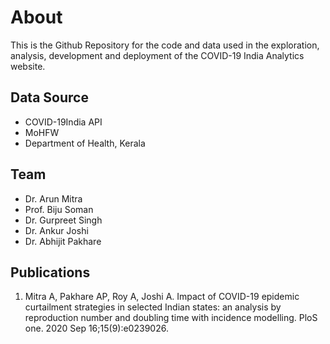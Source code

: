 # About
This is the Github Repository for the code and data used in the exploration, analysis, development and deployment of the COVID-19 India Analytics website.

## Data Source
- COVID-19India API
- MoHFW
- Department of Health, Kerala

## Team
- Dr. Arun Mitra
- Prof. Biju Soman
- Dr. Gurpreet Singh
- Dr. Ankur Joshi
- Dr. Abhijit Pakhare

## Publications
1. Mitra A, Pakhare AP, Roy A, Joshi A. Impact of COVID-19 epidemic curtailment strategies in selected Indian states: an analysis by reproduction number and doubling time with incidence modelling. PloS one. 2020 Sep 16;15(9):e0239026.
